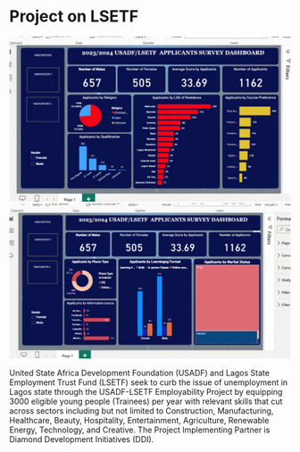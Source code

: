 # Project on LSETF

![Dashboard1](https://github.com/obeleg/lsetf-project/blob/main/WhatsApp%20Image%202024-06-24%20at%2010.56.59%20AM%20(1).jpeg)
![Dashboard2](https://github.com/obeleg/lsetf-project/blob/main/WhatsApp%20Image%202024-06-24%20at%2010.56.59%20AM.jpeg)

United State Africa Development Foundation (USADF) and Lagos State Employment Trust Fund (LSETF) seek to curb the issue of unemployment in Lagos state through the USADF-LSETF Employability Project by equipping 3000 eligible young people (Trainees) per year with relevant skills that cut across sectors including but not limited to Construction, Manufacturing, Healthcare, Beauty, Hospitality, Entertainment, Agriculture, Renewable Energy, Technology, and Creative. The Project Implementing Partner is Diamond Development Initiatives (DDI).
